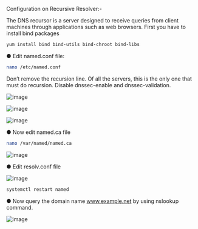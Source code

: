 Configuration on Recursive Resolver:-

The DNS recursor is a server designed to receive queries from client machines through applications such as web browsers. 
First you have to install bind packages

```bash
yum install bind bind-utils bind-chroot bind-libs 
```
●	 Edit named.conf file:	
```bash
nano /etc/named.conf
```
Don’t remove the recursion line. Of all the servers, this is the only one that must do recursion. Disable dnssec-enable and dnssec-validation. 

![image](https://github.com/gawhale-ashwini/Security-Project/assets/149654320/7ebf84b7-144f-4119-b2b1-1fa213da5d4e)

![image](https://github.com/gawhale-ashwini/Security-Project/assets/149654320/a7f48794-8ce0-4248-b409-d75350e90092)

![image](https://github.com/gawhale-ashwini/Security-Project/assets/149654320/89ad1500-adbf-4738-a3fc-b3658081321d)

●	Now edit named.ca file
```bash
nano /var/named/named.ca
```
![image](https://github.com/gawhale-ashwini/Security-Project/assets/149654320/82d7046f-c924-4eec-a080-8b8f01dc7463)

●	Edit resolv.conf file

![image](https://github.com/gawhale-ashwini/Security-Project/assets/149654320/77b97054-233b-4dcd-9169-4013d2837e76)




```bash
systemctl restart named
```
●	Now query the domain name www.example.net by using nslookup command.

![image](https://github.com/gawhale-ashwini/Security-Project/assets/149654320/45f96f88-4256-4727-847d-c65b9956b10b)

